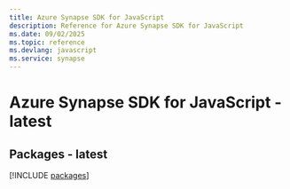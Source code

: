 ```yaml
---
title: Azure Synapse SDK for JavaScript
description: Reference for Azure Synapse SDK for JavaScript
ms.date: 09/02/2025
ms.topic: reference
ms.devlang: javascript
ms.service: synapse
---
```

# Azure Synapse SDK for JavaScript - latest
## Packages - latest
[!INCLUDE [packages](synapse-index.md)]